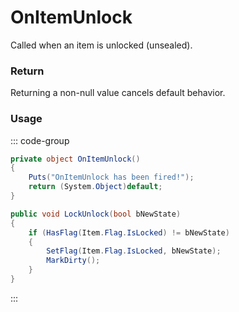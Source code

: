 <Badge type="danger" text="Carbon Compatible"/><Badge type="warning" text="Oxide Compatible"/>
# OnItemUnlock
Called when an item is unlocked (unsealed).
### Return
Returning a non-null value cancels default behavior.

### Usage
::: code-group
```csharp [Example]
private object OnItemUnlock()
{
	Puts("OnItemUnlock has been fired!");
	return (System.Object)default;
}
```
```csharp [Source — Assembly-CSharp @ Item]
public void LockUnlock(bool bNewState)
{
	if (HasFlag(Item.Flag.IsLocked) != bNewState)
	{
		SetFlag(Item.Flag.IsLocked, bNewState);
		MarkDirty();
	}
}

```
:::
